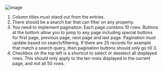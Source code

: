 ![image](https://user-images.githubusercontent.com/55325347/224028412-dc8477d0-2ef1-4050-a8c0-f7d5ce147ae9.png)
1. Column titles must stand out from the entries.
2. There should be a search bar that can filter on any property.
3. You need to implement pagination: Each page contains 10 rows. Buttons at the bottom allow you to jump to any page including special buttons for first page, previous page, next page and last page. Pagination must update based on search/filtering. If there are 25 records for example that match a search query, then pagination buttons should only go till 3.
4. Checkbox on the top left is a shortcut to select or deselect all displayed rows. This should only apply to the ten rows displayed in the current page, and not all 50 rows.
